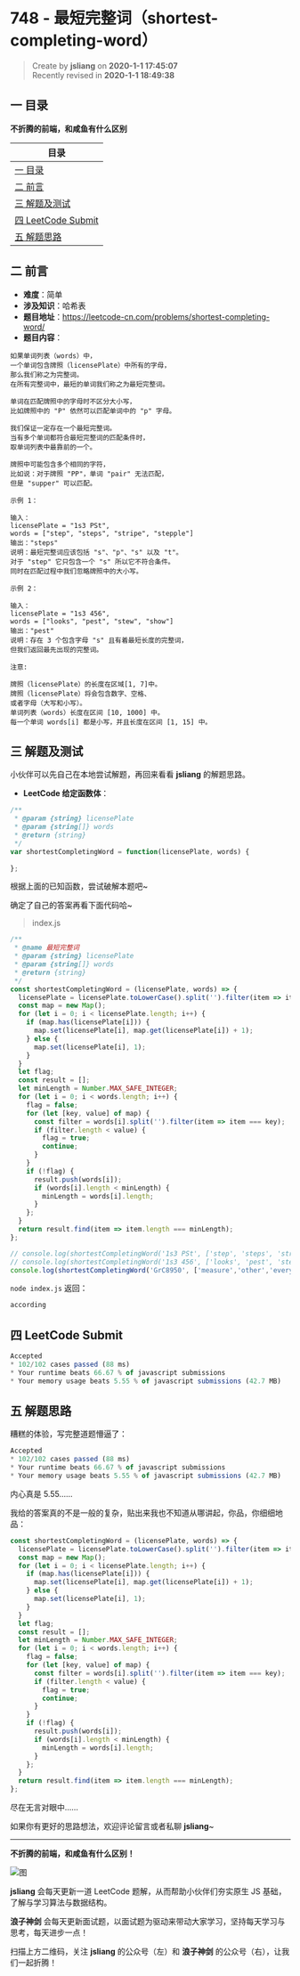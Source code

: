 748 - 最短完整词（shortest-completing-word）
===

> Create by **jsliang** on **2020-1-1 17:45:07**  
> Recently revised in **2020-1-1 18:49:38**

## 一 目录

**不折腾的前端，和咸鱼有什么区别**

| 目录 |
| --- | 
| [一 目录](#chapter-one) | 
| [二 前言](#chapter-two) |
| [三 解题及测试](#chapter-three) |
| [四 LeetCode Submit](#chapter-four) |
| [五 解题思路](#chapter-five) |

## 二 前言



* **难度**：简单
* **涉及知识**：哈希表
* **题目地址**：https://leetcode-cn.com/problems/shortest-completing-word/
* **题目内容**：

```
如果单词列表（words）中，
一个单词包含牌照（licensePlate）中所有的字母，
那么我们称之为完整词。
在所有完整词中，最短的单词我们称之为最短完整词。

单词在匹配牌照中的字母时不区分大小写，
比如牌照中的 "P" 依然可以匹配单词中的 "p" 字母。

我们保证一定存在一个最短完整词。
当有多个单词都符合最短完整词的匹配条件时，
取单词列表中最靠前的一个。

牌照中可能包含多个相同的字符，
比如说：对于牌照 "PP"，单词 "pair" 无法匹配，
但是 "supper" 可以匹配。

示例 1：

输入：
licensePlate = "1s3 PSt",
words = ["step", "steps", "stripe", "stepple"]
输出："steps"
说明：最短完整词应该包括 "s"、"p"、"s" 以及 "t"。
对于 "step" 它只包含一个 "s" 所以它不符合条件。
同时在匹配过程中我们忽略牌照中的大小写。
 
示例 2：

输入：
licensePlate = "1s3 456", 
words = ["looks", "pest", "stew", "show"]
输出："pest"
说明：存在 3 个包含字母 "s" 且有着最短长度的完整词，
但我们返回最先出现的完整词。

注意:

牌照（licensePlate）的长度在区域[1, 7]中。
牌照（licensePlate）将会包含数字、空格、
或者字母（大写和小写）。
单词列表（words）长度在区间 [10, 1000] 中。
每一个单词 words[i] 都是小写，并且长度在区间 [1, 15] 中。
```

## 三 解题及测试



小伙伴可以先自己在本地尝试解题，再回来看看 **jsliang** 的解题思路。

* **LeetCode 给定函数体**：

```js
/**
 * @param {string} licensePlate
 * @param {string[]} words
 * @return {string}
 */
var shortestCompletingWord = function(licensePlate, words) {
    
};
```

根据上面的已知函数，尝试破解本题吧~

确定了自己的答案再看下面代码哈~

> index.js

```js
/**
 * @name 最短完整词
 * @param {string} licensePlate
 * @param {string[]} words
 * @return {string}
 */
const shortestCompletingWord = (licensePlate, words) => {
  licensePlate = licensePlate.toLowerCase().split('').filter(item => item.charCodeAt() >= 97 && item.charCodeAt() <= 122);
  const map = new Map();
  for (let i = 0; i < licensePlate.length; i++) {
    if (map.has(licensePlate[i])) {
      map.set(licensePlate[i], map.get(licensePlate[i]) + 1);
    } else {
      map.set(licensePlate[i], 1);
    }
  }
  let flag;
  const result = [];
  let minLength = Number.MAX_SAFE_INTEGER;
  for (let i = 0; i < words.length; i++) {
    flag = false;
    for (let [key, value] of map) {
      const filter = words[i].split('').filter(item => item === key);
      if (filter.length < value) {
        flag = true;
        continue;
      }
    }
    if (!flag) {
      result.push(words[i]);
      if (words[i].length < minLength) {
        minLength = words[i].length;
      }
    };
  }
  return result.find(item => item.length === minLength);
};

// console.log(shortestCompletingWord('1s3 PSt', ['step', 'steps', 'stripe', 'stepple'])); // steps
// console.log(shortestCompletingWord('1s3 456', ['looks', 'pest', 'stew', 'show'])); // pest
console.log(shortestCompletingWord('GrC8950', ['measure','other','every','base','according','level','meeting','none','marriage','rest'])); // according
```

`node index.js` 返回：

```js
according
```

## 四 LeetCode Submit



```js
Accepted
* 102/102 cases passed (88 ms)
* Your runtime beats 66.67 % of javascript submissions
* Your memory usage beats 5.55 % of javascript submissions (42.7 MB)
```

## 五 解题思路



糟糕的体验，写完整道题懵逼了：

```js
Accepted
* 102/102 cases passed (88 ms)
* Your runtime beats 66.67 % of javascript submissions
* Your memory usage beats 5.55 % of javascript submissions (42.7 MB)
```

内心真是 5.55……

我给的答案真的不是一般的复杂，贴出来我也不知道从哪讲起，你品，你细细地品：

```js
const shortestCompletingWord = (licensePlate, words) => {
  licensePlate = licensePlate.toLowerCase().split('').filter(item => item.charCodeAt() >= 97 && item.charCodeAt() <= 122);
  const map = new Map();
  for (let i = 0; i < licensePlate.length; i++) {
    if (map.has(licensePlate[i])) {
      map.set(licensePlate[i], map.get(licensePlate[i]) + 1);
    } else {
      map.set(licensePlate[i], 1);
    }
  }
  let flag;
  const result = [];
  let minLength = Number.MAX_SAFE_INTEGER;
  for (let i = 0; i < words.length; i++) {
    flag = false;
    for (let [key, value] of map) {
      const filter = words[i].split('').filter(item => item === key);
      if (filter.length < value) {
        flag = true;
        continue;
      }
    }
    if (!flag) {
      result.push(words[i]);
      if (words[i].length < minLength) {
        minLength = words[i].length;
      }
    };
  }
  return result.find(item => item.length === minLength);
};
```

尽在无言对眼中……

如果你有更好的思路想法，欢迎评论留言或者私聊 **jsliang**~

---

**不折腾的前端，和咸鱼有什么区别！**

![图](../../../public-repertory/img/z-index-small.png)

**jsliang** 会每天更新一道 LeetCode 题解，从而帮助小伙伴们夯实原生 JS 基础，了解与学习算法与数据结构。

**浪子神剑** 会每天更新面试题，以面试题为驱动来带动大家学习，坚持每天学习与思考，每天进步一点！

扫描上方二维码，关注 **jsliang** 的公众号（左）和 **浪子神剑** 的公众号（右），让我们一起折腾！

